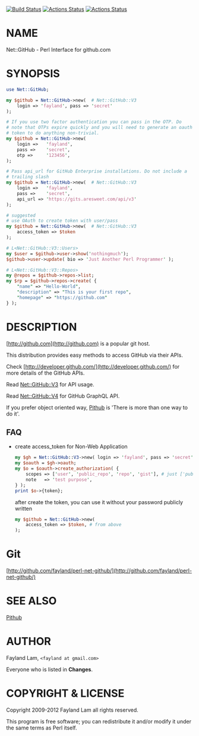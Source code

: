 [![Build Status](https://travis-ci.org/fayland/perl-net-github.svg?branch=master)](https://travis-ci.org/fayland/perl-net-github)
[![Actions Status](https://github.com/fayland/perl-net-github/actions/workflows/linux/badge.svg)](https://github.com/fayland/perl-net-github/actions)
[![Actions Status](https://github.com/fayland/perl-net-github/actions/workflows/macos/badge.svg)](https://github.com/fayland/perl-net-github/actions)

# NAME

Net::GitHub - Perl Interface for github.com

# SYNOPSIS

```perl
use Net::GitHub;

my $github = Net::GitHub->new(  # Net::GitHub::V3
    login => 'fayland', pass => 'secret'
);

# If you use two factor authentication you can pass in the OTP. Do
# note that OTPs expire quickly and you will need to generate an oauth
# token to do anything non-trivial.
my $github = Net::GitHub->new(
    login =>   'fayland',
    pass =>    'secret',
    otp =>     '123456',
);

# Pass api_url for GitHub Enterprise installations. Do not include a
# trailing slash
my $github = Net::GitHub->new(  # Net::GitHub::V3
    login =>   'fayland',
    pass =>    'secret',
    api_url => 'https://gits.aresweet.com/api/v3'
);

# suggested
# use OAuth to create token with user/pass
my $github = Net::GitHub->new(  # Net::GitHub::V3
    access_token => $token
);

# L<Net::GitHub::V3::Users>
my $user = $github->user->show('nothingmuch');
$github->user->update( bio => 'Just Another Perl Programmer' );

# L<Net::GitHub::V3::Repos>
my @repos = $github->repos->list;
my $rp = $github->repos->create( {
    "name" => "Hello-World",
    "description" => "This is your first repo",
    "homepage" => "https://github.com"
} );
```

# DESCRIPTION

[http://github.com](http://github.com) is a popular git host.

This distribution provides easy methods to access GitHub via their APIs.

Check [http://developer.github.com/](http://developer.github.com/) for more details of the GitHub APIs.

Read [Net::GitHub::V3](https://metacpan.org/pod/Net%3A%3AGitHub%3A%3AV3) for API usage.

Read [Net::GitHub::V4](https://metacpan.org/pod/Net%3A%3AGitHub%3A%3AV4) for GitHub GraphQL API.

If you prefer object oriented way, [Pithub](https://metacpan.org/pod/Pithub) is 'There is more than one way to do it'.

## FAQ

- create access\_token for Non-Web Application

    ```perl
    my $gh = Net::GitHub::V3->new( login => 'fayland', pass => 'secret' );
    my $oauth = $gh->oauth;
    my $o = $oauth->create_authorization( {
        scopes => ['user', 'public_repo', 'repo', 'gist'], # just ['public_repo']
        note   => 'test purpose',
    } );
    print $o->{token};
    ```

    after create the token, you can use it without your password publicly written

    ```perl
    my $github = Net::GitHub->new(
        access_token => $token, # from above
    );
    ```

# Git

[http://github.com/fayland/perl-net-github/](http://github.com/fayland/perl-net-github/)

# SEE ALSO

[Pithub](https://metacpan.org/pod/Pithub)

# AUTHOR

Fayland Lam, `<fayland at gmail.com>`

Everyone who is listed in **Changes**.

# COPYRIGHT & LICENSE

Copyright 2009-2012 Fayland Lam all rights reserved.

This program is free software; you can redistribute it and/or modify it
under the same terms as Perl itself.
